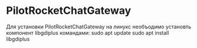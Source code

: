 # PilotRocketChatGateway

Для установки PilotRocketChatGateway на линукс необъодимо установть компонент libgdiplus командами:
sudo apt update
sudo apt install libgdiplus